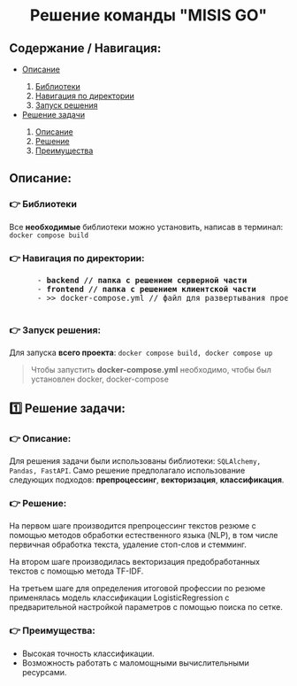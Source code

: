 <body>
  <h1 align='center'>Решение команды "MISIS GO"</h1>
  <p align='center'></p>
  <div>
    <h2>Содержание / Навигация:</h2>
    <ul>
      <li><a href='#11'>Описание</a></li>
      <ol>
        <li><a href='#12'>Библиотеки</a></li>
        <li><a href='#13'>Навигация по директории</a></li>
        <li><a href='#14'>Запуск решения</a></li>
      </ol>
      <li><a href='#21'>Решение задачи</a></li>
      <ol>
        <li><a href='#22'>Описание</a></li>
        <li><a href='#23'>Решение</a></li>
        <li><a href='#24'>Преимущества</a></li>
      </ol>
    </ul>
  </div>
  <div>
    <h2 id='11'>Описание:</h2>
    <h3 id='12'>👉 Библиотеки</h3>
    <p>Все <b>необходимые</b> библиотеки можно установить, написав в терминал: <code>docker compose build</code></p>
    <h3 id='13'>👉 Навигация по директории:</h3>
    <pre>
      - <b>backend // папка с решением серверной части</b>
      - <b>frontend // папка с решением клиентской части</b>
      - >> docker-compose.yml // файл для развертывания проекта
    </pre>
    <h3 id='14'>👉 Запуск решения:</h3>
    <p>Для запуска <b>всего проекта</b>: <code>docker compose build, docker compose up</code></p>
    <blockquote>Чтобы запустить <b>docker-compose.yml</b> необходимо, чтобы был установлен docker, docker-compose</blockquote>
  </div>
  <div>
    <h2 id='21'>1️⃣ Решение задачи:</h2>
    <h3 id='22'>👉 Описание:</h3>
        <p>Для решения задачи были использованы библиотеки: <code>SQLAlchemy, Pandas, FastAPI</code>. Само решение предполагало использование следующих подходов: <b>препроцессинг</b>, <b>векторизация</b>, <b>классификация</b>.</p>
    <h3 id='23'>👉 Решение:</h3>
    <p>На первом шаге производится препроцессинг текстов резюме с помощью методов обработки естественного языка (NLP), в том числе первичная обработка текста, удаление стоп-слов и стемминг.</p>
    <p>На втором шаге производилась векторизация предобработанных текстов с помощью метода TF-IDF.</p>
    <p>На третьем шаге для определения итоговой профессии по резюме применялась модель классификации LogisticRegression с предварительной настройкой параметров с помощью поиска по сетке.</p>
    <h3 id='24'>👉 Преимущества:</h3>
    <ul>
      <li>Высокая точность классификации.</li>
      <li>Возможность работать с маломощными вычислительными ресурсами.</li>
    </ul>
  </div>
</body>
